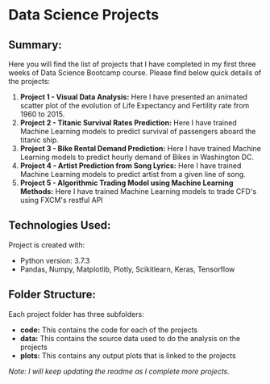 # Data Science Projects

## Summary:
Here you will find the list of projects that I have completed in my first three weeks of Data Science Bootcamp course. Please find below quick details of the projects:

1. **Project 1 - Visual Data Analysis:** Here I have presented an animated scatter plot of the evolution of Life Expectancy and Fertility rate from 1960 to 2015.
2. **Project 2 - Titanic Survival Rates Prediction:** Here I have trained Machine Learning models to predict survival of passengers aboard the titanic ship.
3. **Project 3 - Bike Rental Demand Prediction:** Here I have trained Machine Learning models to predict hourly demand of Bikes in Washington DC.
4. **Project 4 - Artist Prediction from Song Lyrics:** Here I have trained Machine Learning models to predict artist from a given line of song.
5. **Project 5 - Algorithmic Trading Model using Machine Learning Methods:** Here I have trained Machine Learning models to trade CFD's using FXCM's restful API

## Technologies Used:
Project is created with:
* Python version: 3.7.3
* Pandas, Numpy, Matplotlib, Plotly, Scikitlearn, Keras, Tensorflow

## Folder Structure:
Each project folder has three subfolders:
* **code:** This contains the code for each of the projects
* **data:** This contains the source data used to do the analysis on the projects
* **plots:** This contains any output plots that is linked to the projects

*Note: I will keep updating the readme as I complete more projects.*

